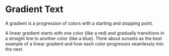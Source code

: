 # Gradient Text

A gradient is a progression of colors with a starting and stopping point. 

A linear gradient starts with one color (like a red) and gradually transitions in a straight line to another color (like a blue). Think about sunsets as the best example of a linear gradient and how each color progresses seamlessly into the next.

